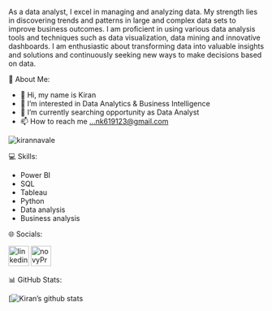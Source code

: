 As a data analyst, I excel in managing and analyzing data. My strength lies in discovering trends and patterns in large and complex data sets to improve business        outcomes. I am proficient in using various data analysis tools and techniques such as data visualization, data mining and innovative dashboards. I am enthusiastic about transforming data into valuable insights and solutions and continuously seeking new ways to make decisions based on data.

💫 About Me:

- 👋 Hi, my name is Kiran
- 👀 I’m interested in Data Analytics & Business Intelligence
- 🌱 I’m currently searching opportunity as Data Analyst
- 📫 How to reach me ...nk619123@gmail.com

<p align="left"> <img src="https://komarev.com/ghpvc/?username=kirannavale&label=Profile%20views&color=ce9927&style=flat" alt="kirannavale" /> </p>

💻 Skills:
 
- Power BI
- SQL
- Tableau
- Python
- Data analysis
- Business analysis

🌐 Socials:

[<img src='https://upload.wikimedia.org/wikipedia/commons/c/ca/LinkedIn_logo_initials.png' alt='linkedin' height='40'>](https://www.linkedin.com/in/iamkirannavale)   [<img src='https://sjc6.discourse-cdn.com/standard17/user_avatar/forum.novypro.com/novypro.support.team/240/10_2.png' alt='novyPro' height='40'>](https://www.novypro.com/profile_projects/kiran-1)

📊 GitHub Stats:

[![Kiran’s github stats](https://github-readme-stats.vercel.app/api?username=kirannavale&show_icons=true&theme=dark)

